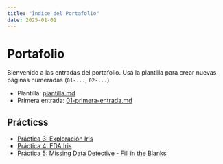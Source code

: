 ```yaml
---
title: "Índice del Portafolio"
date: 2025-01-01
---
```


# Portafolio

Bienvenido a las entradas del portafolio. Usá la plantilla para crear nuevas páginas numeradas
(`01-...`, `02-...`).

- Plantilla: [plantilla.md](plantilla.md)
- Primera entrada: [01-primera-entrada.md](01-primera-entrada.md)

## Prácticss
- [Práctica 3: Exploración Iris](Practico_3.ipynb)
- [Práctica 4: EDA Iris](Practico_4.ipynb)
- [Práctica 5: Missing Data Detective - Fill in the Blanks](Practico_5.ipynb)

